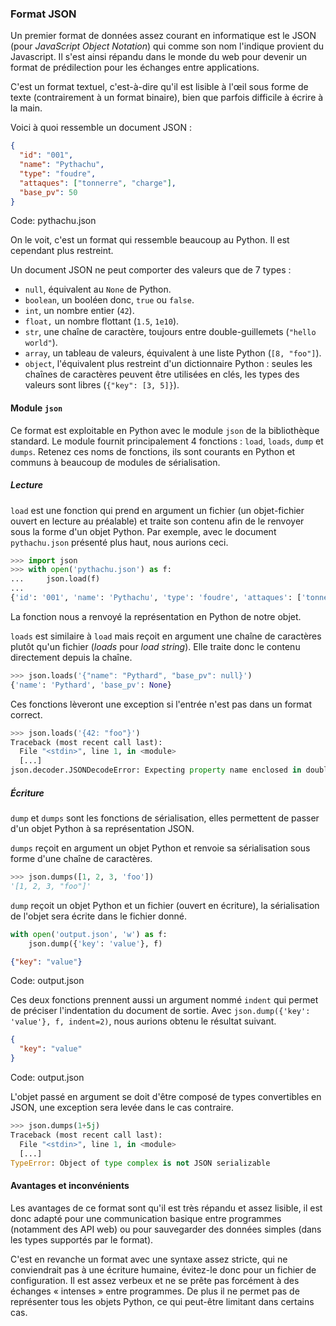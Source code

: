 ### Format JSON

Un premier format de données assez courant en informatique est le JSON (pour _JavaScript Object Notation_) qui comme son nom l'indique provient du Javascript.
Il s'est ainsi répandu dans le monde du web pour devenir un format de prédilection pour les échanges entre applications.

C'est un format textuel, c'est-à-dire qu'il est lisible à l'œil sous forme de texte (contrairement à un format binaire), bien que parfois difficile à écrire à la main.

Voici à quoi ressemble un document JSON :

```json
{
  "id": "001",
  "name": "Pythachu",
  "type": "foudre",
  "attaques": ["tonnerre", "charge"],
  "base_pv": 50
}
```
Code: pythachu.json

On le voit, c'est un format qui ressemble beaucoup au Python.
Il est cependant plus restreint.

Un document JSON ne peut comporter des valeurs que de 7 types :

* `null`, équivalent au `None` de Python.
* `boolean`, un booléen donc, `true` ou `false`.
* `int`, un nombre entier (`42`).
* `float,` un nombre flottant (`1.5`, `1e10`).
* `str`, une chaîne de caractère, toujours entre double-guillemets (`"hello world"`).
* `array`, un tableau de valeurs, équivalent à une liste Python (`[8, "foo"]`).
* `object`, l'équivalent plus restreint d'un dictionnaire Python : seules les chaînes de caractères peuvent être utilisées en clés, les types des valeurs sont libres (`{"key": [3, 5]}`).

#### Module `json`

Ce format est exploitable en Python avec le module `json` de la bibliothèque standard.
Le module fournit principalement 4 fonctions : `load`, `loads`, `dump` et `dumps`.
Retenez ces noms de fonctions, ils sont courants en Python et communs à beaucoup de modules de sérialisation.

##### Lecture

`load` est une fonction qui prend en argument un fichier (un objet-fichier ouvert en lecture au préalable) et traite son contenu afin de le renvoyer sous la forme d'un objet Python.
Par exemple, avec le document `pythachu.json` présenté plus haut, nous aurions ceci.

```python
>>> import json
>>> with open('pythachu.json') as f:
...     json.load(f)
... 
{'id': '001', 'name': 'Pythachu', 'type': 'foudre', 'attaques': ['tonnerre', 'charge'], 'base_pv': 50}
```

La fonction nous a renvoyé la représentation en Python de notre objet.

`loads` est similaire à `load` mais reçoit en argument une chaîne de caractères plutôt qu'un fichier (_loads_ pour _load string_). Elle traite donc le contenu directement depuis la chaîne.

```python
>>> json.loads('{"name": "Pythard", "base_pv": null}')
{'name': 'Pythard', 'base_pv': None}
```

Ces fonctions lèveront une exception si l'entrée n'est pas dans un format correct.

```python
>>> json.loads('{42: "foo"}')
Traceback (most recent call last):
  File "<stdin>", line 1, in <module>
  [...]
json.decoder.JSONDecodeError: Expecting property name enclosed in double quotes: line 1 column 2 (char 1)
```

##### Écriture

`dump` et `dumps` sont les fonctions de sérialisation, elles permettent de passer d'un objet Python à sa représentation JSON.

`dumps` reçoit en argument un objet Python et renvoie sa sérialisation sous forme d'une chaîne de caractères.

```python
>>> json.dumps([1, 2, 3, 'foo'])
'[1, 2, 3, "foo"]'
```

`dump` reçoit un objet Python et un fichier (ouvert en écriture), la sérialisation de l'objet sera écrite dans le fichier donné.

```python
with open('output.json', 'w') as f:
    json.dump({'key': 'value'}, f)
```

```json
{"key": "value"}
```
Code: output.json

Ces deux fonctions prennent aussi un argument nommé `indent` qui permet de préciser l'indentation du document de sortie.
Avec `json.dump({'key': 'value'}, f, indent=2)`, nous aurions obtenu le résultat suivant.

```json
{
  "key": "value"
}
```
Code: output.json

L'objet passé en argument se doit d'être composé de types convertibles en JSON, une exception sera levée dans le cas contraire.

```python
>>> json.dumps(1+5j)
Traceback (most recent call last):
  File "<stdin>", line 1, in <module>
  [...]
TypeError: Object of type complex is not JSON serializable
```

#### Avantages et inconvénients

Les avantages de ce format sont qu'il est très répandu et assez lisible, il est donc adapté pour une communication basique entre programmes (notamment des API web) ou pour sauvegarder des données simples (dans les types supportés par le format).

C'est en revanche un format avec une syntaxe assez stricte, qui ne conviendrait pas à une écriture humaine, évitez-le donc pour un fichier de configuration.
Il est assez verbeux et ne se prête pas forcément à des échanges « intenses » entre programmes.
De plus il ne permet pas de représenter tous les objets Python, ce qui peut-être limitant dans certains cas.
